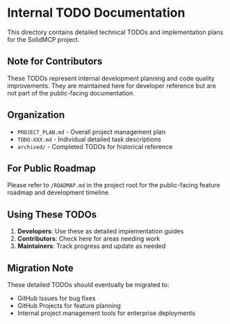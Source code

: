 # Internal TODO Documentation

This directory contains detailed technical TODOs and implementation plans for the SolidMCP project.

## Note for Contributors

These TODOs represent internal development planning and code quality improvements. They are maintained here for developer reference but are not part of the public-facing documentation.

## Organization

- `PROJECT_PLAN.md` - Overall project management plan
- `TODO-XXX.md` - Individual detailed task descriptions
- `archived/` - Completed TODOs for historical reference

## For Public Roadmap

Please refer to `/ROADMAP.md` in the project root for the public-facing feature roadmap and development timeline.

## Using These TODOs

1. **Developers**: Use these as detailed implementation guides
2. **Contributors**: Check here for areas needing work
3. **Maintainers**: Track progress and update as needed

## Migration Note

These detailed TODOs should eventually be migrated to:
- GitHub Issues for bug fixes
- GitHub Projects for feature planning
- Internal project management tools for enterprise deployments